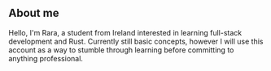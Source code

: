 ## About me
Hello, I'm Rara, a student from Ireland interested in learning full-stack development and Rust.
Currently still basic concepts, however I will use this account as a way to stumble through learning before committing to anything professional.
